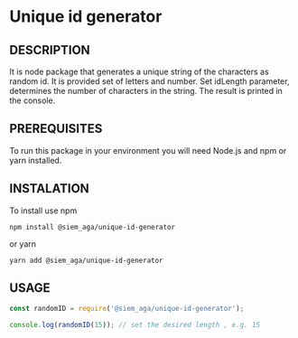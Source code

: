 # Unique id generator

## DESCRIPTION

It is node package that generates a unique string of the characters as random id. It is provided set of letters and number. Set idLength parameter, determines the number of characters in the string. 
The result is printed in the console.

## PREREQUISITES

To run this package in your environment you will need Node.js and npm or yarn installed.

## INSTALATION

To install use npm 

`npm install @siem_aga/unique-id-generator`

or yarn

`yarn add @siem_aga/unique-id-generator`

## USAGE

``` js
const randomID = require('@siem_aga/unique-id-generator');

console.log(randomID(15)); // set the desired length , e.g. 15
```

